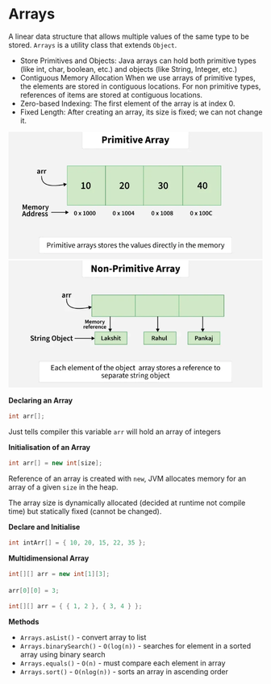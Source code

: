# Arrays
A linear data structure that allows multiple values of the same type to be stored. `Arrays` is a utility class that extends `Object`.

* Store Primitives and Objects: Java arrays can hold both primitive types (like int, char, boolean, etc.) and objects (like String, Integer, etc.)
* Contiguous Memory Allocation When we use arrays of primitive types, the elements are stored in contiguous locations. For non primitive types, references of items are stored at contiguous locations.
* Zero-based Indexing: The first element of the array is at index 0.
* Fixed Length: After creating an array, its size is fixed; we can not change it.

![PrimitiveArray.png](../../../../resources/PrimitiveArray.png)
![NonPrimitiveArray.png](../../../../resources/NonPrimitiveArray.png)

**Declaring an Array**
```java
int arr[];
```
Just tells compiler this variable `arr` will hold an array of integers

**Initialisation of an Array**
```java
int arr[] = new int[size];
```
Reference of an array is created with `new`, JVM allocates memory for an array of a given `size` in the heap.

The array size is dynamically allocated (decided at runtime not compile time) but statically fixed (cannot be changed). 

**Declare and Initialise**
```java
int intArr[] = { 10, 20, 15, 22, 35 };
```

**Multidimensional Array**

```java
int[][] arr = new int[1][3];

arr[0][0] = 3;
```

```java
int[][] arr = { { 1, 2 }, { 3, 4 } };
```

**Methods**
* `Arrays.asList()` - convert array to list
* `Arrays.binarySearch()` - `O(log(n))` - searches for element in a sorted array using binary search
* `Arrays.equals()` - `O(n)` - must compare each element in array 
* `Arrays.sort()` - `O(nlog(n))` - sorts an array in ascending order